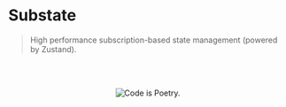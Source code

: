 # Substate

> High performance subscription-based state management (powered by Zustand).

<!-- START doctoc generated TOC please keep comment here to allow auto update -->
<!-- DON'T EDIT THIS SECTION, INSTEAD RE-RUN doctoc TO UPDATE -->

<!-- END doctoc generated TOC please keep comment here to allow auto update -->

<br/><br/><p align="center"><img src="https://s.w.org/style/images/codeispoetry.png?1" alt="Code is Poetry." /></p>